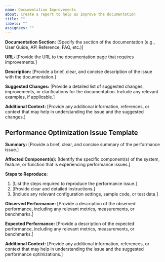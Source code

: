 ```yaml
---
name: Documentation Improvements
about: Create a report to help us improve the documentation
title: ""
labels: ""
assignees: ""
---
```


**Documentation Section:**
[Specify the section of the documentation (e.g., User Guide, API Reference, FAQ, etc.)]

**URL:**
[Provide the URL to the documentation page that requires improvements.]

**Description:**
[Provide a brief, clear, and concise description of the issue with the documentation.]

**Suggested Changes:**
[Provide a detailed list of suggested changes, improvements, or clarifications for the documentation. Include any relevant examples, if applicable.]

**Additional Context:**
[Provide any additional information, references, or context that may help in understanding the issue and the suggested changes.]

## Performance Optimization Issue Template

**Summary:**
[Provide a brief, clear, and concise summary of the performance issue.]

**Affected Component(s):**
[Identify the specific component(s) of the system, feature, or function that is experiencing performance issues.]

**Steps to Reproduce:**

1. [List the steps required to reproduce the performance issue.]
2. [Provide clear and detailed instructions.]
3. [Include any relevant configuration settings, sample code, or test data.]

**Observed Performance:**
[Provide a description of the observed performance, including any relevant metrics, measurements, or benchmarks.]

**Expected Performance:**
[Provide a description of the expected performance, including any relevant metrics, measurements, or benchmarks.]

**Additional Context:**
[Provide any additional information, references, or context that may help in understanding the issue and the suggested performance optimizations.]
